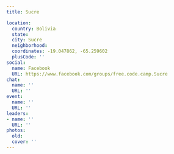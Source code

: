 ```yaml
---
title: Sucre

location:
  country: Bolivia
  state: 
  city: Sucre
  neighborhood: 
  coordinates: -19.047862, -65.259602
  plusCode: ''
social:
  name: Facebook
  URL: https://www.facebook.com/groups/free.code.camp.Sucre
chat:
  name: ''
  URL: ''
event:
  name: ''
  URL: ''
leaders:
- name: ''
  URL: ''
photos:
  old: 
  cover: ''
---
```

